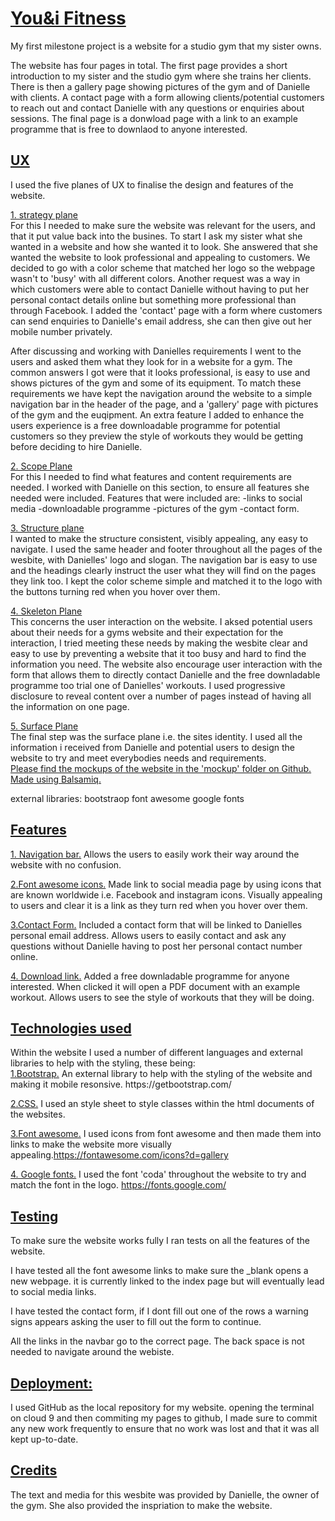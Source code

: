 <h1><u> You&i Fitness</u> </h1>

<p>My first milestone project is a website for a studio gym that my sister owns.

The website has four pages in total. The first page provides a short introduction to my sister and the studio gym where she trains her clients. 
There is then a gallery page showing pictures of the gym and of Danielle with clients.
A contact page with a form allowing clients/potential customers to reach out and contact Danielle with any questions or enquiries about sessions.
The final page is a donwload page with a link to an example programme that is free to downlaod to anyone interested. 

<h2><u>UX</u></h2>

I used the five planes of UX to finalise the design and features of the website. 

<u>1. strategy plane</U><br>
For this I needed to make sure the website was relevant for the users, and that it put value back into the busines.
To start I ask my sister what she wanted in a website and how she wanted it to look. She answered that she wanted the website to 
look professional and appealing to customers. We decided to go with a color scheme that matched her logo so the webpage wasn't to 'busy' with all 
different colors. Another request was a way in which customers were able to contact Danielle without having to put her personal contact details 
online but something more professional than through Facebook. I added the 'contact' page with a form where customers can send enquiries to Danielle's
email address, she can then give out her mobile number privately.

After discussing and working with Danielles requirements I went to the users and asked them what they look for in a website for a gym.
The common answers I got were that it looks professional, is easy to use and shows pictures of the gym and some of its equipment. To match these requirements we have kept the 
navigation around the website to a simple navigation bar in the header of the page, and a 'gallery' page with pictures of the gym and the euqipment. 
An extra feature I added to enhance the users experience is a free downloadable programme for potential customers so they preview the style of workouts they would 
be getting before deciding to hire Danielle. 

<u>2. Scope Plane </u><br>
For this I needed to find what features and content requirements are needed. 
I worked with Danielle on this section, to ensure all features she needed were included. 
Features that were included are:
-links to social media 
-downloadable programme 
-pictures of the gym 
-contact form. 

<u>3. Structure plane </u> <br>
I wanted to make the structure consistent, visibly appealing, any easy to navigate. 
I used the same header and footer throughout all the pages of the wesbite, with Danielles' logo and slogan. The navigation bar 
is easy to use and the headings clearly instruct the user what they will find on the pages they link too. I kept the color scheme simple
and matched it to the logo with the buttons turning red when you hover over them. 

<u>4. Skeleton Plane </u> <br>
This concerns the user interaction on the website. I aksed potential users about their needs for a gyms website and their expectation 
for the interaction, I tried meeting these needs by making the wesbite clear and easy to use by preventing a website that it too busy 
and hard to find the information you need. The website also encourage user interaction with the form that allows them to directly contact 
Danielle and the free downladable programme too trial one of Danielles' workouts. I used progressive disclosure to reveal content over a number 
of pages instead of having all the information on one page. 

<u>5. Surface Plane </u> <br>
The final step was the surface plane i.e. the sites identity.
I used all the information i received from Danielle and potential users to design the website to try and meet everybodies
needs and requirements. <br>
<u>Please find the mockups of the website in the 'mockup' folder on Github. Made using Balsamiq.</u>


external libraries:
bootstraop 
font awesome 
google fonts 

<h2><u>Features</u></h2>

<u>1. Navigation bar.</u>
Allows the users to easily work their way around the website with no confusion. <br>

<u>2.Font awesome icons.</u>
Made link to social meadia page by using icons that are known worldwide i.e. Facebook and instagram icons. Visually appealing
to users and clear it is a link as they turn red when you hover over them.<br>

<u>3.Contact Form.</u>
Included a contact form that will be linked to Danielles personal email address. Allows users  to easily contact and ask any questions without 
Danielle having to post her personal contact number online. <br>

<u>4. Download link.</u>
Added a free downladable programme for anyone interested. When clicked it will open a PDF document with an example workout.
Allows users to see the style of workouts that they will be doing. <br>

<h2><u>Technologies used</u></h2>
Within the website I used a number of different languages and external libraries to help with the styling, these being:<br>
<u>1.Bootstrap.</u>
An external library to help with the styling of the website and making it mobile resonsive. https://getbootstrap.com/ <br>

<u>2.CSS.</u>
I used an style sheet to style classes within the html documents of the websites. <br>

<u>3.Font awesome.</u>
I used icons from font awesome and then made them into links to make the website more visually appealing.https://fontawesome.com/icons?d=gallery <br>

<u>4. Google fonts.</u>
I used the font 'coda' throughout the website to try and match the font in the logo. https://fonts.google.com/ <br>

<h2><u>Testing</u></h2>
To make sure the website works fully I ran tests on all the features of the website. <br>

I have tested all the font awesome links to make sure the _blank opens a new webpage. 
it is currently linked to the index page but will eventually lead to social media links. <br>

I have tested the contact form, if I dont fill out one of the rows a warning signs appears asking the user to 
fill out the form to continue. <br>

All the links in the navbar go to the correct page. The back space is not needed to navigate around the webiste.<br>


<h2><u>Deployment:</h2></u>
I used GitHub as the local repository for my website. 
opening the terminal on cloud 9 and then commiting my pages to github, I made sure to commit any new work frequently to ensure
that no work was lost and  that it was all kept up-to-date. 

<h2><u>Credits</h2></u>
The text and media for this wesbite was provided by Danielle, the owner of the gym. She also provided the inspriation 
to make the website.
